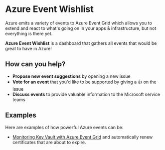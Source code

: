 # Azure Event Wishlist

Azure emits a variety of events to Azure Event Grid which allows you to extend and react to what's going on in your apps & infrastructure, but not everything is there yet.

**Azure Event Wishlist** is a dashboard that gathers all events that would be great to have in Azure!

## How can you help?

- **Propose new event suggestions** by opening a new issue
- **Vote for an event** that you'd like to be supported by giving a :+1: on the issue
- **Discuss events** to provide valuable information to the Microsoft service teams

## Examples

Here are examples of how powerful Azure events can be:

- [Monitoring Key Vault with Azure Event Grid](https://docs.microsoft.com/en-us/azure/key-vault/event-grid-overview) and automatically renew certificates that are about to expire.